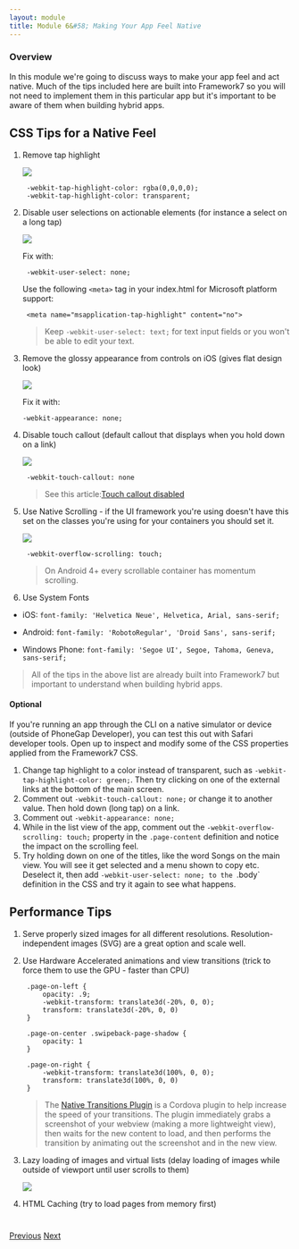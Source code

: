 ```yaml
---
layout: module
title: Module 6&#58; Making Your App Feel Native
---
```


### Overview
In this module we're going to discuss ways to make your app feel and act native. Much of the tips included here are built into Framework7 so you
will not need to implement them in this particular app but it's important to be aware of them when building hybrid apps. 

## CSS Tips for a Native Feel
1. Remove tap highlight 

    <img class="screenshot-full" src="images/tap-highlight-issue.png"/>
        
        -webkit-tap-highlight-color: rgba(0,0,0,0);
        -webkit-tap-highlight-color: transparent;

1. Disable user selections on actionable elements (for instance a select on a long tap)

    <img class="screenshot-full" src="images/text-select-issue.png"/>
    
    Fix with:
	    
	    -webkit-user-select: none;		 

    Use the following `<meta>` tag in your index.html for Microsoft platform support:
  		  
        <meta name="msapplication-tap-highlight" content="no">
		
   >Keep `-webkit-user-select: text;` for text input fields or you won't be able to edit your text.

1. Remove the glossy appearance from controls on iOS (gives flat design look)   
   
   <img class="screenshot-full" src="images/glossy-appearance-issue.png"/>
  
   Fix it with:
      
      `-webkit-appearance: none;` 
             	   
      	   
3. Disable touch callout (default callout that displays when you hold down on a link)
   
   <img class="screenshot-full" src="images/callout-issue.png"/>
 
        -webkit-touch-callout: none
        
   >See this article:[Touch callout disabled](http://phonegap-tips.com/articles/essential-phonegap-css-webkit-touch-callout.html)

3. Use Native Scrolling - if the UI framework you're using doesn't have this set on the classes you're using for your containers you should
 set it. 
   
    <img class="screenshot-full" src="images/native-scroll-fix.png"/>

        -webkit-overflow-scrolling: touch; 
        
   >On Android 4+ every scrollable container has momentum scrolling.
      
 4. Use System Fonts
 
  - iOS: `font-family: 'Helvetica Neue', Helvetica, Arial, sans-serif;`
 
  - Android: `font-family: 'RobotoRegular', 'Droid Sans', sans-serif;`
 
  - Windows Phone: `font-family: 'Segoe UI', Segoe, Tahoma, Geneva, sans-serif;`    


>All of the tips in the above list are already built into Framework7 but important to understand when building hybrid apps.   

#### Optional
If you're running an app through the CLI on a native simulator or device (outside of PhoneGap Developer), you can test this out with Safari 
developer tools. Open up to inspect and modify some of the CSS properties applied from the Framework7 CSS.
 
1. Change tap highlight to a color instead of transparent, such as `-webkit-tap-highlight-color: green;`. Then try clicking on one of the external links at the bottom of the main screen.
2. Comment out `-webkit-touch-callout: none;` or change it to another value. Then hold down (long tap) on a link.
3. Comment out `-webkit-appearance: none;` 
4. While in the list view of the app, comment out the `-webkit-overflow-scrolling: touch;` property in the `.page-content` definition and notice the
 impact on the scrolling feel. 
5. Try holding down on one of the titles, like the word Songs on the main view. You will see it get selected and a menu shown to copy etc. Deselect it, 
then add `-webkit-user-select: none; to the `.body` definition in the CSS and try it again to see what happens.

## Performance Tips

1. Serve properly sized images for all different resolutions. Resolution-independent images (SVG) are a great option and scale well.
    
2. Use Hardware Accelerated animations and view transitions (trick to force them to use the GPU - faster than CPU)

        .page-on-left {
            opacity: .9;
            -webkit-transform: translate3d(-20%, 0, 0);
            transform: translate3d(-20%, 0, 0)
        }
    
        .page-on-center .swipeback-page-shadow {
            opacity: 1
        }
        
        .page-on-right {
            -webkit-transform: translate3d(100%, 0, 0);
            transform: translate3d(100%, 0, 0)
        }


   >The [Native Transitions Plugin](http://plugins.telerik.com/cordova/plugin/native-page-transitions) is a Cordova plugin to help increase the speed of your transitions.  The plugin immediately grabs a screenshot 
   of your webview (making a more lightweight view), then waits for the new content to load, and then performs the transition by animating out the 
   screenshot and in the new view.

3. Lazy loading of images and virtual lists (delay loading of images while outside of viewport until user scrolls to them)

    <img class="screenshot-full" src="images/lazy-load.png"/>

4. HTML Caching (try to load pages from memory first) 
  

<div class="row" style="margin-top:40px;">
<div class="col-sm-12">
<a href="module5.html" class="btn btn-default"><i class="glyphicon glyphicon-chevron-left"></i> Previous</a>
<a href="module7.html" class="btn btn-default pull-right">Next <i class="glyphicon
glyphicon-chevron-right"></i></a>
</div>
</div>
